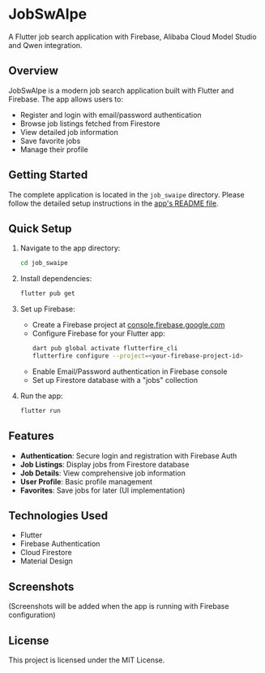 # JobSwAIpe

A Flutter job search application with Firebase, Alibaba Cloud Model Studio and Qwen integration.

## Overview

JobSwAIpe is a modern job search application built with Flutter and Firebase. The app allows users to:
- Register and login with email/password authentication
- Browse job listings fetched from Firestore
- View detailed job information
- Save favorite jobs
- Manage their profile

## Getting Started

The complete application is located in the `job_swaipe` directory. Please follow the detailed setup instructions in the [app's README file](job_swaipe/README.md).

## Quick Setup

1. Navigate to the app directory:
   ```bash
   cd job_swaipe
   ```

2. Install dependencies:
   ```bash
   flutter pub get
   ```

3. Set up Firebase:
   - Create a Firebase project at [console.firebase.google.com](https://console.firebase.google.com)
   - Configure Firebase for your Flutter app:
     ```bash
     dart pub global activate flutterfire_cli
     flutterfire configure --project=<your-firebase-project-id>
     ```
   - Enable Email/Password authentication in Firebase console
   - Set up Firestore database with a "jobs" collection

4. Run the app:
   ```bash
   flutter run
   ```

## Features

- **Authentication**: Secure login and registration with Firebase Auth
- **Job Listings**: Display jobs from Firestore database
- **Job Details**: View comprehensive job information
- **User Profile**: Basic profile management
- **Favorites**: Save jobs for later (UI implementation)

## Technologies Used

- Flutter
- Firebase Authentication
- Cloud Firestore
- Material Design

## Screenshots

(Screenshots will be added when the app is running with Firebase configuration)

## License

This project is licensed under the MIT License.
